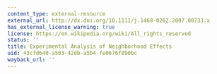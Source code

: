 ```yaml
---
content_type: external-resource
external_url: http://dx.doi.org/10.1111/j.1468-0262.2007.00733.x
has_external_license_warning: true
license: https://en.wikipedia.org/wiki/All_rights_reserved
status: ''
title: Experimental Analysis of Neighborhood Effects
uid: 43cfd640-a503-42db-a5b4-fe0676f890bc
wayback_url: ''
---
```

